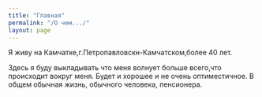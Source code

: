 ```yaml
---
title: "Главная"
permalink: "/О чем.../"
layout: page
---
```


<p>Я живу на Камчатке,г.Петропавловскн-Камчатском,более 40 лет.</p>
<p>Здесь я буду выкладывать что меня волнует больше всего,что происходит вокруг меня. Будет и хорошее и не очень оптиместичное. В общем обычная жизнь, обычного человека, пенсионера.</p>




